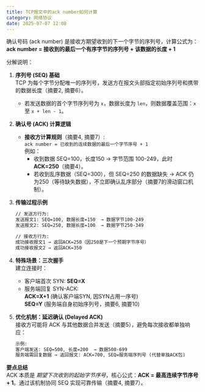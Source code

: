 ```yaml
---
title: TCP报文中的ack number如何计算
category: 网络协议
date: 2025-07-07 12:08
---
```

确认号码 (ack number) 是接收方期望收到的下一个字节的序列号，计算公式为：  
**ack number = 接收到的最后一个有序字节的序列号 + 该数据的长度 + 1**  

分解说明：  
1. **序列号 (SEQ) 基础**  
   TCP 为每个字节分配唯一的序列号，发送方在报文头部指定初始序列号和携带的数据长度（摘要2, 摘要6）。  
   - 若发送数据的首个字节序列号为 `x`，数据长度为 `len`，则数据覆盖范围：`x` 至 `x + len - 1`。  

2. **确认号 (ACK) 计算逻辑**  
   - **接收方计算规则**（摘要4, 摘要7）:  
     `ack number = 已收到的连续数据的最后一个字节序号 + 1`  
     例如：  
     - 收到数据 SEQ=100，长度150 → 字节范围 100-249，此时 **ACK=250**（摘要4）。  
     - 若收到乱序数据（SEQ=300），但 SEQ=250 的数据缺失 → ACK 仍为250（等待缺失数据），不立即确认乱序部分（摘要7的滑动窗口机制）。  

3. **传输过程示例**  
   ```markdown
   // 发送方行为:
   发送报文1: SEQ=100, 数据长度=150  → 数据字节100-249
   发送报文2: SEQ=250, 数据长度=100  → 数据字节250-349

   // 接收方行为:
   成功接收报文1 → 返回ACK=250（因250是下一个预期字节序号）
   成功接收报文2 → 返回ACK=350
   ```

4. **特殊场景：三次握手**  
   建立连接时：  
   - 客户端首次 SYN: **SEQ=X**  
   - 服务端回复 SYN-ACK:  
     **ACK=X+1** (确认客户端SYN, 因SYN占用一序号)  
     **SEQ=Y** (服务端自身初始序列号，摘要6, 摘要10)  

5. **优化机制：延迟确认 (Delayed ACK)**  
   接收方可能将 ACK 与其他数据合并发送（摘要5），避免每次接收都单独响应：  
   ```markdown
   示例: 
   客户端发送: SEQ=500, 长度=200  → 数据500-699
   服务端需回复数据 → 返回报文: ACK=700, SEQ=服务端序列号 (代替单独ACK包)
   ```

**要点总结**  
ACK 本质是 *期望下次收到的起始字节序号*，核心公式：**ACK = 最高连续字节序号 + 1**。通过该机制协同 SEQ 实现可靠传输（摘要4, 摘要7）。
